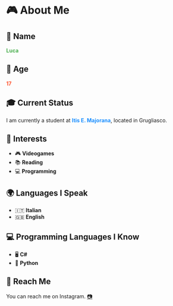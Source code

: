 # 🎮 About Me

## 👤 Name
**<span style="color:#4CAF50;">Luca</span>**

## 📅 Age
**<span style="color:#FF5733;">17</span>**

## 🎓 Current Status
I am currently a student at **<span style="color:#1E90FF;">Itis E. Majorana</span>**, located in Grugliasco.

## 🎯 Interests
- 🎮 **Videogames**
- 📚 **Reading**
- 💻 **Programming**

## 🌍 Languages I Speak
- 🇮🇹 **Italian**
- 🇬🇧 **English**

## 💻 Programming Languages I Know
- 🖥️ **C#**
- 🐍 **Python**

## 📱 Reach Me
You can reach me on Instagram. [📷](#)


<!---
Marruzz/Marruzz is a ✨ special ✨ repository because its `README.md` (this file) appears on your GitHub profile.
You can click the Preview link to take a look at your changes.
--->
